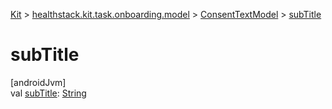 
[Kit](../../../kit.html) > [healthstack.kit.task.onboarding.model](../index.html) > [ConsentTextModel](index.html) > [subTitle](sub-title.html)



# subTitle



[androidJvm]\
val [subTitle](sub-title.html): [String](https://kotlinlang.org/api/latest/jvm/stdlib/kotlin/-string/index.html)




